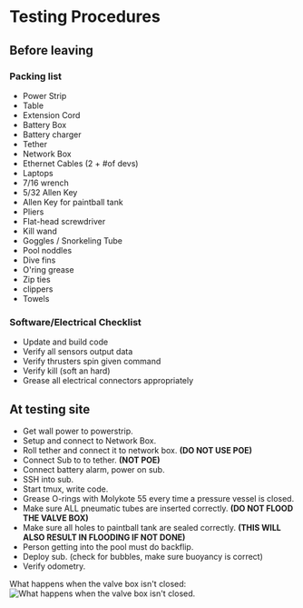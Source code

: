 # Testing Procedures

## Before leaving

### Packing list
* Power Strip
* Table
* Extension Cord
* Battery Box
* Battery charger
* Tether
* Network Box
* Ethernet Cables (2 + #of devs)
* Laptops
* 7/16 wrench
* 5/32 Allen Key
* Allen Key for paintball tank
* Pliers
* Flat-head screwdriver
* Kill wand
* Goggles / Snorkeling Tube
* Pool noddles
* Dive fins
* O'ring grease
* Zip ties
* clippers
* Towels


### Software/Electrical Checklist
* Update and build code
* Verify all sensors output data
* Verify thrusters spin given command
* Verify kill (soft an hard)
* Grease all electrical connectors appropriately


## At testing site

* Get wall power to powerstrip.
* Setup and connect to Network Box.
* Roll tether and connect it to network box. **(DO NOT USE POE)**
* Connect Sub to to tether. **(NOT POE)**
* Connect battery alarm, power on sub.
* SSH into sub.
* Start tmux, write code.
* Grease O-rings with Molykote 55 every time a pressure vessel is closed.
* Make sure ALL pneumatic tubes are inserted correctly. **(DO NOT FLOOD THE VALVE BOX)**
* Make sure all holes to paintball tank are sealed correctly. **(THIS WILL ALSO RESULT IN FLOODING IF NOT DONE)**
* Person getting into the pool must do backflip.
* Deploy sub. (check for bubbles, make sure buoyancy is correct)
* Verify odometry.

What happens when the valve box isn't closed:
![What happens when the valve box isn't closed.](/docs/flooded_valve_box.jpg)
